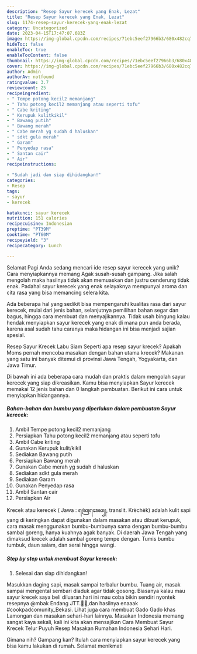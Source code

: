 ```yaml
---
description: "Resep Sayur kerecek yang Enak, Lezat"
title: "Resep Sayur kerecek yang Enak, Lezat"
slug: 1174-resep-sayur-kerecek-yang-enak-lezat
category: Uncategorized
date: 2023-04-15T17:47:07.683Z
image: https://img-global.cpcdn.com/recipes/71ebc5eef27966b3/680x482cq70/sayur-kerecek-foto-resep-utama.jpg
hideToc: false
enableToc: true
enableTocContent: false
thumbnail: https://img-global.cpcdn.com/recipes/71ebc5eef27966b3/680x482cq70/sayur-kerecek-foto-resep-utama.jpg
cover: https://img-global.cpcdn.com/recipes/71ebc5eef27966b3/680x482cq70/sayur-kerecek-foto-resep-utama.jpg
author: Admin
authorAv: notfound
ratingvalue: 3.7
reviewcount: 25
recipeingredient:
- " Tempe potong kecil2 memanjang"
- " Tahu potong kecil2 memanjang atau seperti tofu"
- " Cabe kriting"
- " Kerupuk kulitkikil"
- " Bawang putih"
- " Bawang merah"
- " Cabe merah yg sudah d haluskan"
- " sdkt gula merah"
- " Garam"
- " Penyedap rasa"
- " Santan cair"
- " Air"
recipeinstructions:

- "Sudah jadi dan siap dihidangkan!"
categories:
- Resep
tags:
- sayur
- kerecek

katakunci: sayur kerecek 
nutrition: 151 calories
recipecuisine: Indonesian
preptime: "PT39M"
cooktime: "PT60M"
recipeyield: "3"
recipecategory: Lunch

---
```



Selamat Pagi Anda sedang mencari ide resep sayur kerecek yang unik? Cara menyiapkannya memang Agak susah-susah gampang. Jika salah mengolah maka hasilnya tidak akan memuaskan dan justru cenderung tidak enak. Padahal sayur kerecek yang enak selayaknya mempunyai aroma dan cita rasa yang bisa memancing selera kita.


Ada beberapa hal yang sedikit bisa mempengaruhi kualitas rasa dari sayur kerecek, mulai dari jenis bahan, selanjutnya pemilihan bahan segar dan bagus, hingga cara membuat dan menyajikannya. Tidak usah bingung kalau hendak menyiapkan sayur kerecek yang enak di mana pun anda berada, karena asal sudah tahu caranya maka hidangan ini bisa menjadi sajian spesial.

Resep Sayur Krecek Labu Siam Seperti apa resep sayur krecek? Apakah Moms pernah mencoba masakan dengan bahan utama krecek? Makanan yang satu ini banyak ditemui di provinsi Jawa Tengah, Yogyakarta, dan Jawa Timur.


Di bawah ini ada beberapa cara mudah dan praktis dalam mengolah sayur kerecek yang siap dikreasikan. Kamu bisa menyiapkan Sayur kerecek memakai 12 jenis bahan dan 0 langkah pembuatan. Berikut ini cara untuk menyiapkan hidangannya.

<!--inarticleads1-->

##### Bahan-bahan dan bumbu yang diperlukan dalam pembuatan Sayur kerecek:

1. Ambil  Tempe potong kecil2 memanjang
1. Persiapkan  Tahu potong kecil2 memanjang atau seperti tofu
1. Ambil  Cabe kriting
1. Gunakan  Kerupuk kulit/kikil
1. Sediakan  Bawang putih
1. Persiapkan  Bawang merah
1. Gunakan  Cabe merah yg sudah d haluskan
1. Sediakan  sdkt gula merah
1. Sediakan  Garam
1. Gunakan  Penyedap rasa
1. Ambil  Santan cair
1. Persiapkan  Air


Krecek atau kerecek ( Jawa : ꦏꦿꦺꦕꦺꦏ꧀, translit. Krèchèk) adalah kulit sapi yang di keringkan dapat digunakan dalam masakan atau dibuat kerupuk, cara masak menggunakan bumbu-bumbunya sama dengan bumbu-bumbu sambal goreng, hanya kuahnya agak banyak. Di daerah Jawa Tengah yang dimaksud krecek adalah sambal goreng tempe dengan. Tumis bumbu tumbuk, daun salam, dan serai hingga wangi. 

<!--inarticleads2-->

##### Step by step untuk membuat Sayur kerecek:


1. Selesai dan siap dihidangkan!

Masukkan daging sapi, masak sampai terbalur bumbu. Tuang air, masak sampai mengental sembari diaduk agar tidak gosong. Biasanya kalau mau sayur krecek saya beli diluaran.hari ini mau coba bikin sendiri nyontek resepnya @mbak Endang JTT.🤗🥰,dan hasilnya enaaak #cookpadcomunity_Bekasi. Lihat juga cara membuat Gado Gado khas Lamongan dan masakan sehari-hari lainnya. Masakan Indonesia memang sangat kaya sekali, kali ini kita akan mensajikan Cara Membuat Sayur Krecek Telur Puyuh Resep Masakan Rumahan Indonesia Sehari Hari. 

Gimana nih? Gampang kan? Itulah cara menyiapkan sayur kerecek yang bisa kamu lakukan di rumah. Selamat menikmati

